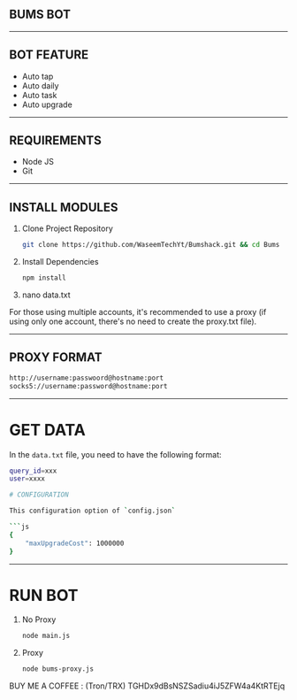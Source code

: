 ## BUMS BOT

---

## BOT FEATURE

- Auto tap
- Auto daily
- Auto task
- Auto upgrade

---

## REQUIREMENTS

- Node JS
- Git


---

## INSTALL MODULES

1. Clone Project Repository
   ```bash
   git clone https://github.com/WaseemTechYt/Bumshack.git && cd Bums
   ```

2. Install Dependencies
   ```bash
   npm install
   ```
3. nano data.txt

For those using multiple accounts, it's recommended to use a proxy (if using only one account, there's no need to create the proxy.txt file).

---

## PROXY FORMAT

```bash
http://username:passwoord@hostname:port
socks5://username:password@hostname:port
```

---

# GET DATA

In the `data.txt` file, you need to have the following format:

```bash
query_id=xxx
user=xxxx

# CONFIGURATION

This configuration option of `config.json`

```js
{
    "maxUpgradeCost": 1000000
}
```

---

# RUN BOT

1. No Proxy
   ```bash
   node main.js
   ```
2. Proxy
   ```bash
   node bums-proxy.js
   ```
BUY ME A COFFEE : (Tron/TRX) TGHDx9dBsNSZSadiu4iJ5ZFW4a4KtRTEjq
